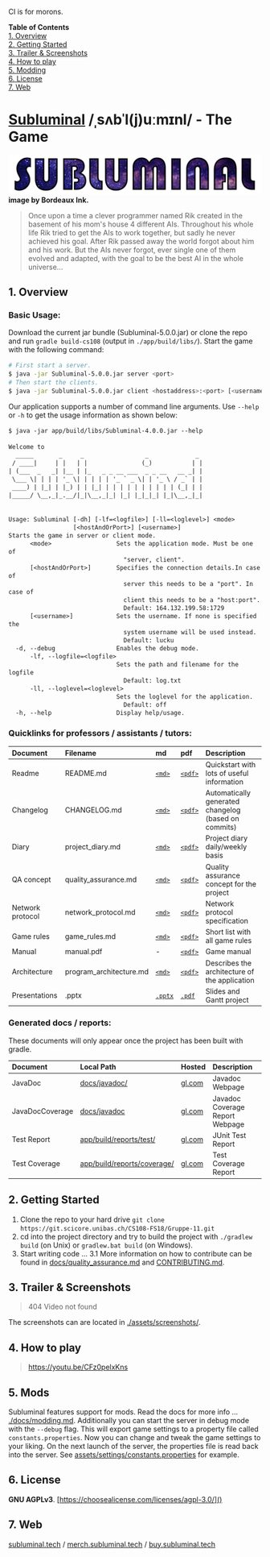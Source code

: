 CI is for morons.

**Table of Contents**  
[1. Overview](#1-overview)  
[2. Getting Started](#2-getting-started)  
[3. Trailer & Screenshots](#3-trailer-screenshots)  
[4. How to play](#4-how-to-play)  
[5. Modding](#5-mods)  
[6. License](#6-license)  
[7. Web](#7-web)

# [Subluminal](https://en.wiktionary.org/wiki/subluminal) /ˌsʌbˈl(j)uːmɪnl/ - The Game
[![Logo](./assets/logo/subluminal_logo.png)](http://subluminal.tech) **image by Bordeaux Ink.**

> Once upon a time a clever programmer named Rik created in the basement of his mom's house 4 different AIs. Throughout his whole life Rik tried to get the AIs to work together, but sadly he never achieved his goal. After Rik passed away the world forgot about him and his work. But the AIs never forgot, ever single one of them evolved and adapted, with the goal to be the best AI in the whole universe...  


## 1. Overview
### Basic Usage:
Download the current jar bundle (Subluminal-5.0.0.jar) or clone the repo and run ``gradle build-cs108`` (output in ``./app/build/libs/``).  Start the game with the following command:  
``` sh
# First start a server.
$ java -jar Subluminal-5.0.0.jar server <port>
# Then start the clients.
$ java -jar Subluminal-5.0.0.jar client <hostaddress>:<port> [<username>]
```

Our application supports a number of command line arguments. Use ``--help`` or ``-h`` to get the usage information as shown below:
```
$ java -jar app/build/libs/Subluminal-4.0.0.jar --help

Welcome to
  _____       _     _                 _             _
 / ____|     | |   | |               (_)           | |
| (___  _   _| |__ | |_   _ _ __ ___  _ _ __   __ _| |
 \___ \| | | | '_ \| | | | | '_ ` _ \| | '_ \ / _` | |
 ____) | |_| | |_) | | |_| | | | | | | | | | | (_| | |
|_____/ \__,_|_.__/|_|\__,_|_| |_| |_|_|_| |_|\__,_|_|


Usage: Subluminal [-dh] [-lf=<logfile>] [-ll=<loglevel>] <mode>
                  [<hostAndOrPort>] [<username>]
Starts the game in server or client mode.
      <mode>                  Sets the application mode. Must be one of
                                "server, client".
      [<hostAndOrPort>]       Specifies the connection details.In case of
                                server this needs to be a "port". In case of
                                client this needs to be a "host:port".
                                Default: 164.132.199.58:1729
      [<username>]            Sets the username. If none is specified the
                                system username will be used instead.
                                Default: lucku
  -d, --debug                 Enables the debug mode.
      -lf, --logfile=<logfile>
                              Sets the path and filename for the logfile
                                Default: log.txt
      -ll, --loglevel=<loglevel>
                              Sets the loglevel for the application.
                                Default: off
  -h, --help                  Display help/usage.
```

### Quicklinks for professors / assistants / tutors:
  
| Document         | Filename                | md                                       | pdf                                        | Description                                          |
| :--------------- | :---------------------- | :--------------------------------------- | :----------------------------------------- | :--------------------------------------------------- |
| Readme           | README.md               | [``<md>``](README.md)                    | [``<pdf>``](README.pdf)                    | Quickstart with lots of useful information           |
| Changelog        | CHANGELOG.md            | [``<md>``](CHANGELOG.md)                 | [``<pdf>``](CHANGELOG.pdf)                 | Automatically generated changelog (based on commits) |
| Diary            | project_diary.md        | [``<md>``](docs/project_diary.md)        | [``<pdf>``](docs/project_diary.pdf)        | Project diary daily/weekly basis                     |
| QA concept       | quality_assurance.md    | [``<md>``](docs/quality_assurance.md)    | [``<pdf>``](docs/quality_assurance.pdf)    | Quality assurance concept for the project            |
| Network protocol | network_protocol.md     | [``<md>``](docs/network_protocol.md)     | [``<pdf>``](docs/network_protocol.pdf)     | Network protocol specification                       |
| Game rules       | game_rules.md           | [``<md>``](docs/game_rules.md)           | [``<pdf>``](docs/game_rules.pdf)           | Short list with all game rules                       |
| Manual           | manual.pdf              | -                                        | [``<pdf>``](docs/manual/manual.pdf)        | Game manual                                          |
| Architecture     | program_architecture.md | [``<md>``](docs/program_architecture.md) | [``<pdf>``](docs/program_architecture.pdf) | Describes the architecture of the application        |
| Presentations    | .pptx                   | [``.pptx``](/milestone)                  | [``.pdf``](/milestone)                     | Slides and Gantt project                             |

### Generated docs / reports:
These documents will only appear once the project has been built with gradle.

| Document        | Local Path                                                           | Hosted                                                                     | Description                     |
| :-------------- | :------------------------------------------------------------------- | :------------------------------------------------------------------------- | :------------------------------ |
| JavaDoc         | [docs/javadoc/](docs/javadoc/index.html)                             | [gl.com](https://tairun.gitlab.io/Gruppe-11/javadoc/index.html)            | Javadoc Webpage                 |
| JavaDocCoverage | [docs/javadoc](docs/javadoc/javadoc-coverage.html)                   | [gl.com](https://tairun.gitlab.io/Gruppe-11/javadoc/javadoc-coverage.html) | Javadoc Coverage Report Webpage |
| Test Report     | [app/build/reports/test/](app/build/reports/test/index.html)         | [gl.com](https://tairun.gitlab.io/Gruppe-11/test/index.html)               | JUnit Test Report               |
| Test Coverage   | [app/build/reports/coverage/](app/build/reports/coverage/index.html) | [gl.com](https://tairun.gitlab.io/Gruppe-11/coverage/index.html)           | Test Coverage Report            |

## 2. Getting Started
1. Clone the repo to your hard drive ``git clone https://git.scicore.unibas.ch/CS108-FS18/Gruppe-11.git``  
2. cd into the project directory and try to build the project with ``./gradlew build`` (on Unix) or ``gradlew.bat build`` (on Windows).
3. Start writing code ...
3.1 More information on how to contribute can be found in [docs/quality_assurance.md](docs/quality_assurance.md) and [CONTRIBUTING.md](CONTRIBUTING.md).

## 3. Trailer & Screenshots
> 404 Video not found

The screenshots can are located in [./assets/screenshots/](assets/screenshots/).  


## 4. How to play

> https://youtu.be/CFz0pelxKns


## 5. Mods
Subluminal features support for mods. Read the docs for more info ... [./docs/modding.md](./docs/modding.md). Additionally you can start the server in debug mode with the ``--debug`` flag. This will export game settings to a property file called ``constants.properties``. Now you can change and tweak the game settings to your liking. On the next launch of the server, the properties file is read back into the server. See [assets/settings/constants.properties](assets/settings/constants.properties) for example.


## 6. License
**GNU AGPLv3**. [https://choosealicense.com/licenses/agpl-3.0/]()


## 7. Web
[subluminal.tech](http://subluminal.tech)  /   [merch.subluminal.tech](http://merch.subluminal.tech)  /   [buy.subluminal.tech](http://buy.subluminal.tech)

